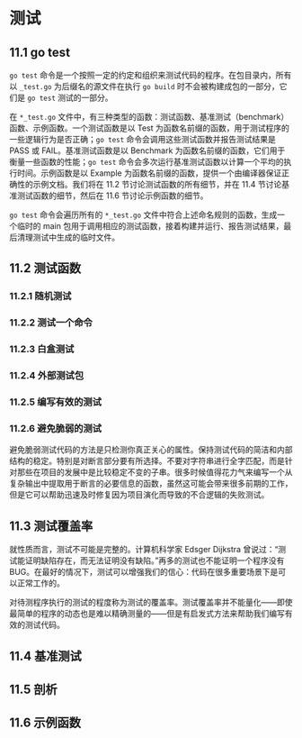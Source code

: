 # 测试

## 11.1 go test

`go test` 命令是一个按照一定的约定和组织来测试代码的程序。在包目录内，所有以 `_test.go` 为后缀名的源文件在执行 `go build` 时不会被构建成包的一部分，它们是 `go test` 测试的一部分。

在 `*_test.go` 文件中，有三种类型的函数：测试函数、基准测试（benchmark）函数、示例函数。一个测试函数是以 Test 为函数名前缀的函数，用于测试程序的一些逻辑行为是否正确；`go test` 命令会调用这些测试函数并报告测试结果是 PASS 或 FAIL。基准测试函数是以 Benchmark 为函数名前缀的函数，它们用于衡量一些函数的性能；`go test` 命令会多次运行基准测试函数以计算一个平均的执行时间。示例函数是以 Example 为函数名前缀的函数，提供一个由编译器保证正确性的示例文档。我们将在 11.2 节讨论测试函数的所有细节，并在 11.4 节讨论基准测试函数的细节，然后在 11.6 节讨论示例函数的细节。

`go test` 命令会遍历所有的 `*_test.go` 文件中符合上述命名规则的函数，生成一个临时的 main 包用于调用相应的测试函数，接着构建并运行、报告测试结果，最后清理测试中生成的临时文件。

## 11.2 测试函数

### 11.2.1 随机测试

### 11.2.2 测试一个命令

### 11.2.3 白盒测试

### 11.2.4 外部测试包

### 11.2.5 编写有效的测试

### 11.2.6 避免脆弱的测试

避免脆弱测试代码的方法是只检测你真正关心的属性。保持测试代码的简洁和内部结构的稳定。特别是对断言部分要有所选择。不要对字符串进行全字匹配，而是针对那些在项目的发展中是比较稳定不变的子串。很多时候值得花力气来编写一个从复杂输出中提取用于断言的必要信息的函数，虽然这可能会带来很多前期的工作，但是它可以帮助迅速及时修复因为项目演化而导致的不合逻辑的失败测试。

## 11.3 测试覆盖率

就性质而言，测试不可能是完整的。计算机科学家 Edsger Dijkstra 曾说过：“测试能证明缺陷存在，而无法证明没有缺陷。”再多的测试也不能证明一个程序没有 BUG。在最好的情况下，测试可以增强我们的信心：代码在很多重要场景下是可以正常工作的。

对待测程序执行的测试的程度称为测试的覆盖率。测试覆盖率并不能量化——即使最简单的程序的动态也是难以精确测量的——但是有启发式方法来帮助我们编写有效的测试代码。

## 11.4 基准测试

## 11.5 剖析

## 11.6 示例函数

